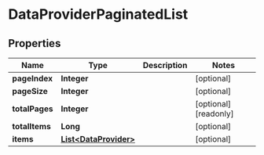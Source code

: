 

# DataProviderPaginatedList


## Properties

| Name | Type | Description | Notes |
|------------ | ------------- | ------------- | -------------|
|**pageIndex** | **Integer** |  |  [optional] |
|**pageSize** | **Integer** |  |  [optional] |
|**totalPages** | **Integer** |  |  [optional] [readonly] |
|**totalItems** | **Long** |  |  [optional] |
|**items** | [**List&lt;DataProvider&gt;**](DataProvider.md) |  |  [optional] |



